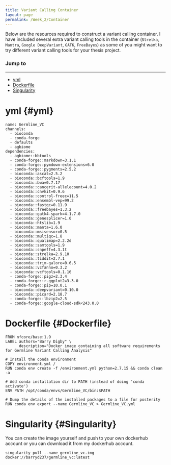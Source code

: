 ```yaml
---
title: Variant Calling Container
layout: page
permalink: /Week_2/Container
---
```


Below are the resources required to construct a variant calling container. I have included several extra variant calling tools in the container (`Strelka`, `Mantra`, `Google DeepVariant`, `GATK`, `FreeBayes`) as some of you might want to try different variant calling tools for your thesis project.

### Jump to
***
- [yml](#yml)
- [Dockerfile](#Dockerfile)
- [Singularity](#Singularity)

# yml {#yml}
```
name: Germline_VC
channels:
  - bioconda
  - conda-forge
  - defaults
  - agbiome
dependencies:
  - agbiome::bbtools
  - conda-forge::markdown=3.1.1
  - conda-forge::pymdown-extensions=6.0
  - conda-forge::pygments=2.5.2
  - bioconda::ascat=2.5.2
  - bioconda::bcftools=1.9
  - bioconda::bwa=0.7.17
  - bioconda::cancerit-allelecount=4.0.2
  - bioconda::cnvkit=0.9.6
  - bioconda::control-freec=11.5
  - bioconda::ensembl-vep=99.2
  - bioconda::fastqc=0.11.9
  - bioconda::freebayes=1.3.2
  - bioconda::gatk4-spark=4.1.7.0
  - bioconda::genesplicer=1.0
  - bioconda::htslib=1.9
  - bioconda::manta=1.6.0
  - bioconda::msisensor=0.5
  - bioconda::multiqc=1.8
  - bioconda::qualimap=2.2.2d
  - bioconda::samtools=1.9
  - bioconda::snpeff=4.3.1t
  - bioconda::strelka=2.9.10
  - bioconda::tiddit=2.7.1
  - bioconda::trim-galore=0.6.5
  - bioconda::vcfanno=0.3.2
  - bioconda::vcftools=0.1.16
  - conda-forge::pigz=2.3.4
  - conda-forge::r-ggplot2=3.3.0
  - conda-forge::pip=10.0.1
  - bioconda::deepvariant=0.10.0
  - bioconda::picard=2.18.7
  - conda-forge::lbzip2=2.5
  - conda-forge::google-cloud-sdk<243.0.0
  ```

# Dockerfile {#Dockerfile}
```
FROM nfcore/base:1.9
LABEL authors="Barry Digby" \
      description="Docker image containing all software requirements for Germline Variant Calling Analysis"

# Install the conda environment
COPY environment.yml /
RUN conda env create -f /environment.yml python=2.7.15 && conda clean -a

# Add conda installation dir to PATH (instead of doing 'conda activate')
ENV PATH /opt/conda/envs/Germline_VC/bin:$PATH

# Dump the details of the installed packages to a file for posterity
RUN conda env export --name Germline_VC > Germline_VC.yml
```

# Singularity {#Singularity}
You can create the image yourself and push to your own dockerhub account or you can download it from my dockerhub account.

```
singularity pull --name germline_vc.img docker://barryd237/germline_vc:latest
```
